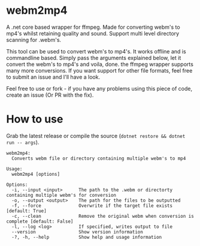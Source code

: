 # webm2mp4
A .net core based wrapper for ffmpeg. Made for converting webm's to mp4's whilst retaining quality and sound. Support multi level directory scanning for .webm's.

This tool can be used to convert webm's to mp4's. It works offline and is commandline based. Simply pass the arguments explained below, let it convert the webm's to mp4's and voila, done.
the ffmpeg wrapper supports many more conversions. If you want support for other file formats, feel free to submit an issue and I'll have a look.


Feel free to use or fork - if you have any problems using this piece of code, create an issue (Or PR with the fix).

# How to use
Grab the latest release or compile the source (`dotnet restore && dotnet run -- args`).

```
webm2mp4:
  Converts webm file or directory containing multiple webm's to mp4

Usage:
  webm2mp4 [options]

Options:
  -i, --input <input>      The path to the .webm or directorty containing multiple webm's for conversion
  -o, --output <output>    The path for the files to be outputted
  -f, --force              Overwrite if the target file exists [default: True]
  -c, --clean              Remove the original webm when conversion is complete [default: False]
  -l, --log <log>          If specified, writes output to file
  --version                Show version information
  -?, -h, --help           Show help and usage information
```
